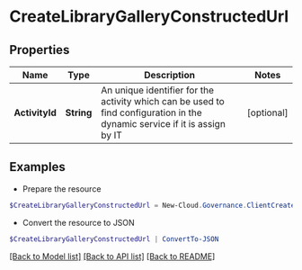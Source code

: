 # CreateLibraryGalleryConstructedUrl
## Properties

Name | Type | Description | Notes
------------ | ------------- | ------------- | -------------
**ActivityId** | **String** | An unique identifier for the activity which can be used to find configuration in the dynamic service if it is assign by IT | [optional] 

## Examples

- Prepare the resource
```powershell
$CreateLibraryGalleryConstructedUrl = New-Cloud.Governance.ClientCreateLibraryGalleryConstructedUrl  -ActivityId null
```

- Convert the resource to JSON
```powershell
$CreateLibraryGalleryConstructedUrl | ConvertTo-JSON
```

[[Back to Model list]](../README.md#documentation-for-models) [[Back to API list]](../README.md#documentation-for-api-endpoints) [[Back to README]](../README.md)

